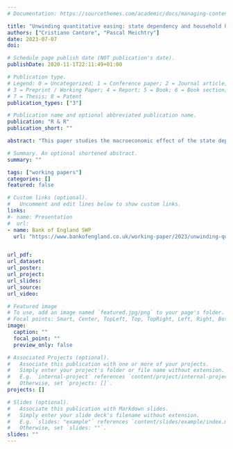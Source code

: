 ```yaml
---
# Documentation: https://sourcethemes.com/academic/docs/managing-content/

title: "Unwinding quantitative easing: state dependency and household heterogeneity"
authors: ["Cristiano Cantore", "Pascal Meichtry"]
date: 2023-07-07
doi:

# Schedule page publish date (NOT publication's date).
publishDate: 2020-11-1T22:11:49+01:00

# Publication type.
# Legend: 0 = Uncategorized; 1 = Conference paper; 2 = Journal article;
# 3 = Preprint / Working Paper; 4 = Report; 5 = Book; 6 = Book section;
# 7 = Thesis; 8 = Patent
publication_types: ["3"]

# Publication name and optional abbreviated publication name.
publication: "R & R"
publication_short: ""

abstract: "This paper studies the macroeconomic effect of the state dependency of central bank asset market operations and their interactions with household heterogeneity. We build a New Keynesian model with borrowers and savers in which quantitative easing and tightening operate through portfolio rebalancing between short-term and long-term government bonds. We quantify the aggregate impact of an occasionally binding zero lower bound in determining an asymmetry between the effects of asset purchases and sales. When close to the lower bound, raising the nominal interest rate prior to unwinding quantitative easing minimises the economic costs of monetary policy normalisation. Furthermore, our results imply that household heterogeneity in combination with state dependency amplifies the revealed asymmetry, while household heterogeneity alone does not amplify the aggregate effects of asset market operations."

# Summary. An optional shortened abstract.
summary: ""

tags: ["working papers"]
categories: []
featured: false

# Custom links (optional).
#   Uncomment and edit lines below to show custom links.
links:
#- name: Presentation
#  url:
- name: Bank of England SWP
  url: "https://www.bankofengland.co.uk/working-paper/2023/unwinding-quantitative-easing-state-dependency-and-household-heterogeneity"


url_pdf:
url_dataset:
url_poster:
url_project:
url_slides:
url_source:
url_video:

# Featured image
# To use, add an image named `featured.jpg/png` to your page's folder.
# Focal points: Smart, Center, TopLeft, Top, TopRight, Left, Right, BottomLeft, Bottom, BottomRight.
image:
  caption: ""
  focal_point: ""
  preview_only: false

# Associated Projects (optional).
#   Associate this publication with one or more of your projects.
#   Simply enter your project's folder or file name without extension.
#   E.g. `internal-project` references `content/project/internal-project/index.md`.
#   Otherwise, set `projects: []`.
projects: []

# Slides (optional).
#   Associate this publication with Markdown slides.
#   Simply enter your slide deck's filename without extension.
#   E.g. `slides: "example"` references `content/slides/example/index.md`.
#   Otherwise, set `slides: ""`.
slides: ""
---
```

